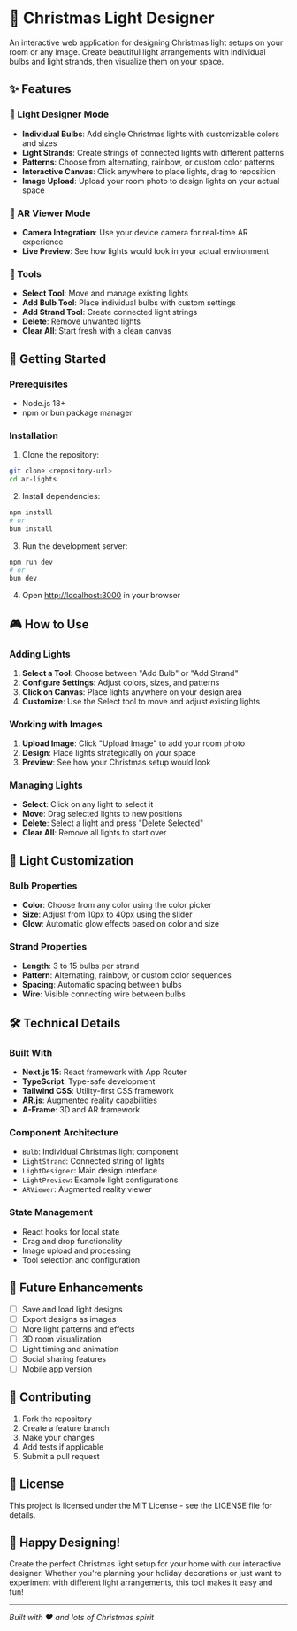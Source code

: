 # 🎄 Christmas Light Designer

An interactive web application for designing Christmas light setups on your room or any image. Create beautiful light arrangements with individual bulbs and light strands, then visualize them on your space.

## ✨ Features

### 🎨 Light Designer Mode
- **Individual Bulbs**: Add single Christmas lights with customizable colors and sizes
- **Light Strands**: Create strings of connected lights with different patterns
- **Patterns**: Choose from alternating, rainbow, or custom color patterns
- **Interactive Canvas**: Click anywhere to place lights, drag to reposition
- **Image Upload**: Upload your room photo to design lights on your actual space

### 📱 AR Viewer Mode
- **Camera Integration**: Use your device camera for real-time AR experience
- **Live Preview**: See how lights would look in your actual environment

### 🎯 Tools
- **Select Tool**: Move and manage existing lights
- **Add Bulb Tool**: Place individual bulbs with custom settings
- **Add Strand Tool**: Create connected light strings
- **Delete**: Remove unwanted lights
- **Clear All**: Start fresh with a clean canvas

## 🚀 Getting Started

### Prerequisites
- Node.js 18+ 
- npm or bun package manager

### Installation
1. Clone the repository:
```bash
git clone <repository-url>
cd ar-lights
```

2. Install dependencies:
```bash
npm install
# or
bun install
```

3. Run the development server:
```bash
npm run dev
# or
bun dev
```

4. Open [http://localhost:3000](http://localhost:3000) in your browser

## 🎮 How to Use

### Adding Lights
1. **Select a Tool**: Choose between "Add Bulb" or "Add Strand"
2. **Configure Settings**: Adjust colors, sizes, and patterns
3. **Click on Canvas**: Place lights anywhere on your design area
4. **Customize**: Use the Select tool to move and adjust existing lights

### Working with Images
1. **Upload Image**: Click "Upload Image" to add your room photo
2. **Design**: Place lights strategically on your space
3. **Preview**: See how your Christmas setup would look

### Managing Lights
- **Select**: Click on any light to select it
- **Move**: Drag selected lights to new positions
- **Delete**: Select a light and press "Delete Selected"
- **Clear All**: Remove all lights to start over

## 🎨 Light Customization

### Bulb Properties
- **Color**: Choose from any color using the color picker
- **Size**: Adjust from 10px to 40px using the slider
- **Glow**: Automatic glow effects based on color and size

### Strand Properties
- **Length**: 3 to 15 bulbs per strand
- **Pattern**: Alternating, rainbow, or custom color sequences
- **Spacing**: Automatic spacing between bulbs
- **Wire**: Visible connecting wire between bulbs

## 🛠️ Technical Details

### Built With
- **Next.js 15**: React framework with App Router
- **TypeScript**: Type-safe development
- **Tailwind CSS**: Utility-first CSS framework
- **AR.js**: Augmented reality capabilities
- **A-Frame**: 3D and AR framework

### Component Architecture
- `Bulb`: Individual Christmas light component
- `LightStrand`: Connected string of lights
- `LightDesigner`: Main design interface
- `LightPreview`: Example light configurations
- `ARViewer`: Augmented reality viewer

### State Management
- React hooks for local state
- Drag and drop functionality
- Image upload and processing
- Tool selection and configuration

## 🎯 Future Enhancements

- [ ] Save and load light designs
- [ ] Export designs as images
- [ ] More light patterns and effects
- [ ] 3D room visualization
- [ ] Light timing and animation
- [ ] Social sharing features
- [ ] Mobile app version

## 🤝 Contributing

1. Fork the repository
2. Create a feature branch
3. Make your changes
4. Add tests if applicable
5. Submit a pull request

## 📄 License

This project is licensed under the MIT License - see the LICENSE file for details.

## 🎄 Happy Designing!

Create the perfect Christmas light setup for your home with our interactive designer. Whether you're planning your holiday decorations or just want to experiment with different light arrangements, this tool makes it easy and fun!

---

*Built with ❤️ and lots of Christmas spirit*
